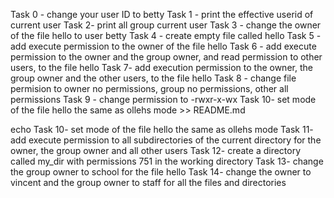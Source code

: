 Task 0 - change your user ID to betty
Task 1 - print the effective userid of current user
Task 2- print all group current user
Task 3 - change the owner of the file hello to user betty
Task 4 - create empty file called hello
Task 5 - add execute permission to the owner of the file hello
Task 6 - add execute permission to the owner and the group owner, and read permission to other users, to the file hello
Task 7- add execution permission to the owner, the group owner and the other users, to the file hello
Task 8 - change file permision to owner no permissions, group no permissions, other all permissions
Task 9 - change permission to -rwxr-x-wx
Task 10- set mode of the file hello the same as ollehs mode >> README.md



echo Task 10- set mode of the file hello the same as ollehs mode
Task 11- add execute permission to all subdirectories of the current directory for the owner, the group owner and all other users
Task 12- create a directory called my_dir with permissions 751 in the working directory
Task 13- change the group owner to school for the file hello
Task 14- change the owner to vincent and the group owner to staff for all the files and directories 
